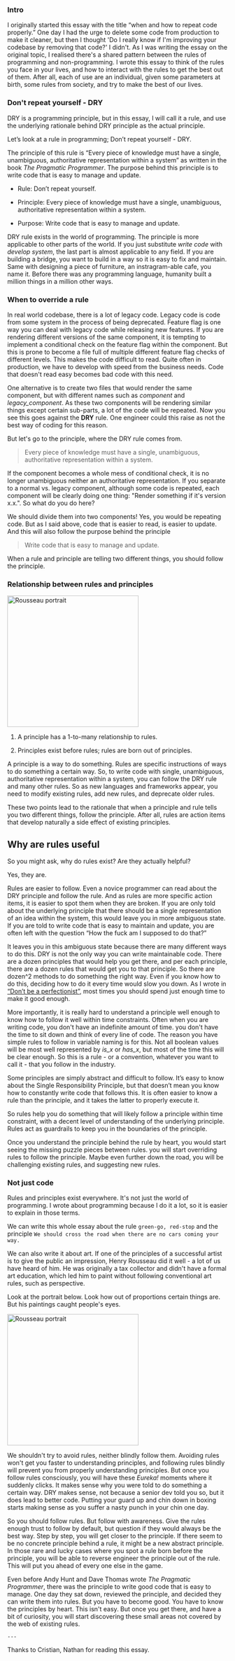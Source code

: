 ### Intro

  

I originally started this essay with the title “when and how to repeat code properly.” One day I had the urge to delete some code from production to make it cleaner, but then I thought 'Do I really know if I'm improving your codebase by removing that code?' I didn't. As I was writing the essay on the original topic, I realised there's a shared pattern between the rules of programming and non-programming. I wrote this essay to think of the rules you face in your lives, and how to interact with the rules to get the best out of them. After all, each of use are an individual, given some parameters at birth, some rules from society, and try to make the best of our lives.

  

### Don't repeat yourself - DRY

  

DRY is a programming principle, but in this essay, I will call it a rule, and use the underlying rationale behind DRY principle as the actual principle.

  

Let’s look at a rule in programming; Don’t repeat yourself - DRY.

  

The principle of this rule is “Every piece of knowledge must have a single, unambiguous, authoritative representation within a system” as written in the book _The Pragmatic Programmer_. The purpose behind this principle is to write code that is easy to manage and update.

  

- Rule: Don’t repeat yourself.

- Principle: Every piece of knowledge must have a single, unambiguous, authoritative representation within a system.

- Purpose: Write code that is easy to manage and update.

  

DRY rule exists in the world of programming. The principle is more applicable to other parts of the world. If you just substitute *write code* with *develop system*, the last part is almost applicable to any field. If you are building a bridge, you want to build in a way so it is easy to fix and maintain. Same with designing a piece of furniture, an instragram-able cafe, you name it. Before there was any programming language, humanity built a million things in a million other ways.

  

### When to override a rule

  

In real world codebase, there is a lot of legacy code. Legacy code is code from some system in the process of being deprecated. Feature flag is one way you can deal with legacy code while releasing new features. If you are rendering different versions of the same component, it is tempting to implement a conditional check on the feature flag within the component. But this is prone to become a file full of multiple different feature flag checks of different levels. This makes the code difficult to read. Quite often in production, we have to develop with speed from the business needs. Code that doesn't read easy becomes bad code with this need.


One alternative is to create two files that would render the same component, but with different names such as *component* and *legacy_component*. As these two components will be rendering similar things except certain sub-parts, a lot of the code will be repeated. Now you see this goes against the **DRY** rule. One engineer could this raise as not the best way of coding for this reason.

  

But let's go to the principle, where the DRY rule comes from.

> Every piece of knowledge must have a single, unambiguous, authoritative representation within a system.

  

If the component becomes a whole mess of conditional check, it is no longer unambiguous neither an authoritative representation. If you separate to a normal vs. legacy component, although some code is repeated, each component will be clearly doing one thing: "Render something if it's version x.x.". So what do you do here?

  

We should divide them into two components! Yes, you would be repeating code. But as I said above, code that is easier to read, is easier to update. And this will also follow the purpose behind the principle

> Write code that is easy to manage and update.



When a rule and principle are telling two different things, you should follow the principle.

  

### Relationship between rules and principles

  

<img src="https://res.cloudinary.com/dfmfevihi/image/upload/v1713130295/rules_diagram_vvqzb5.png" alt="Rousseau portrait" width="300">

  
  

1. A principle has a 1-to-many relationship to rules.

2. Principles exist before rules; rules are born out of principles.

  

A principle is a way to do something. Rules are specific instructions of ways to do something a certain way. So, to write code with single, unambiguous, authoritative representation within a system, you can follow the DRY rule and many other rules. So as new languages and frameworks appear, you need to modify existing rules, add new rules, and deprecate older rules.

  

These two points lead to the rationale that when a principle and rule tells you two different things, follow the principle. After all, rules are action items that develop naturally a side effect of existing principles.

  

## Why are rules useful

  

So you might ask, why do rules exist? Are they actually helpful?

  

Yes, they are.

  

Rules are easier to follow. Even a novice programmer can read about the DRY principle and follow the rule. And as rules are more specific action items, it is easier to spot them when they are broken. If you are only told about the underlying principle that there should be a single representation of an idea within the system, this would leave you in more ambiguous state. If you are told to write code that is easy to maintain and update, you are often left with the question “How the fuck am I supposed to do that?”

  

It leaves you in this ambiguous state because there are many different ways to do this. DRY is not the only way you can write maintainable code. There are a dozen principles that would help you get there, and per each principle, there are a dozen rules that would get you to that principle. So there are dozen^2 methods to do something the right way. Even if you know how to do this, deciding how to do it every time would slow you down. As I wrote in [“Don’t be a perfectionist”](https://jaehurnnam.com/blog?post=perfectionist), most times you should spend just enough time to make it good enough.

  

More importantly, it is really hard to understand a principle well enough to know how to follow it well within time constraints. Often when you are writing code, you don't have an indefinite amount of time. you don't have the time to sit down and think of every line of code. The reason you have simple rules to follow in variable naming is for this. Not all boolean values will be most well represented by *is_x* or *has_x*, but most of the time this will be clear enough. So this is a rule - or a convention, whatever you want to call it - that you follow in the industry.

  

Some principles are simply abstract and difficult to follow. It’s easy to know about the Single Responsibility Principle, but that doesn’t mean you know how to constantly write code that follows this. It is often easier to know a rule than the principle, and it takes the latter to properly execute it.

  

So rules help you do something that will likely follow a principle within time constraint, with a decent level of understanding of the underlying principle. Rules act as guardrails to keep you in the boundaries of the principle.

  

Once you understand the principle behind the rule by heart, you would start seeing the missing puzzle pieces between rules. you will start overriding rules to follow the principle. Maybe even further down the road, you will be challenging existing rules, and suggesting new rules.

  
  

### Not just code

  

Rules and principles exist everywhere. It's not just the world of programming. I wrote about programming because I do it a lot, so it is easier to explain in those terms.
  

We can write this whole essay about the rule `green-go, red-stop` and the principle `We should cross the road when there are no cars coming your way.`

  
We can also write it about art. If one of the principles of a successful artist is to give the public an impression, Henry Rousseau did it well - a lot of us have heard of him. He was originally a tax collector and didn't have a formal art education, which led him to paint without following conventional art rules, such as perspective.

Look at the portrait below. Look how out of proportions certain things are. But his paintings caught people's eyes.

  
  

<img src="https://res.cloudinary.com/dfmfevihi/image/upload/v1713130296/rousseau_j34ykl.jpg" alt="Rousseau portrait" width="300">

  
  
  

We shouldn't try to avoid rules, neither blindly follow them. Avoiding rules won't get you faster to understanding principles, and following rules blindly will prevent you from properly understanding principles. But once you follow rules consciously, you will have these *Eureka!* moments where it suddenly clicks. It makes sense why you were told to do something a certain way. DRY makes sense, not because a senior dev told you so, but it does lead to better code. Putting your guard up and chin down in boxing starts making sense as you suffer a nasty punch in your chin one day.

  
So you should follow rules. But follow with awareness. Give the rules enough trust to follow by default, but question if they would always be the best way. Step by step, you will get closer to the principle. If there seem to be no concrete principle behind a rule, it might be a new abstract principle. In those rare and lucky cases where you spot a rule born before the principle, you will be able to reverse engineer the principle out of the rule. This will put you ahead of every one else in the game.


Even before Andy Hunt and Dave Thomas wrote *The Pragmatic Programmer*, there was the principle to write good code that is easy to manage. One day they sat down, reviewed the principle, and decided they can write them into rules. But you have to become good. You have to know the principles by heart. This isn't easy. But once you get there, and have a bit of curiosity, you will start discovering these small areas not covered by the web of existing rules.

`---`

Thanks to Cristian, Nathan for reading this essay.